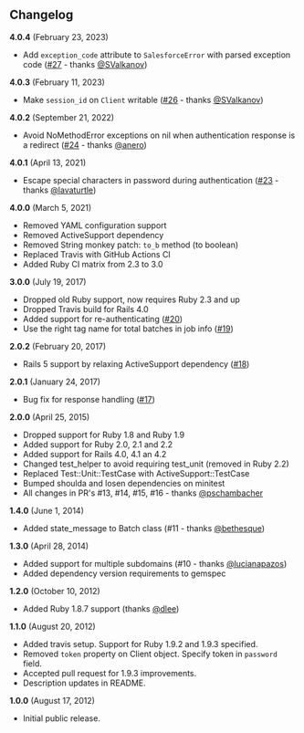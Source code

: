 ## Changelog

**4.0.4** (February 23, 2023)

* Add `exception_code` attribute to `SalesforceError` with parsed exception code ([#27](https://github.com/javierjulio/salesforce_bulk/pull/27) - thanks [@SValkanov](https://github.com/SValkanov))

**4.0.3** (February 11, 2023)

* Make `session_id` on `Client` writable ([#26](https://github.com/javierjulio/salesforce_bulk/pull/26) - thanks [@SValkanov](https://github.com/SValkanov))

**4.0.2** (September 21, 2022)

* Avoid NoMethodError exceptions on nil when authentication response is a redirect ([#24](https://github.com/javierjulio/salesforce_bulk/pull/24) - thanks [@anero](https://github.com/anero))

**4.0.1** (April 13, 2021)

* Escape special characters in password during authentication ([#23](https://github.com/javierjulio/salesforce_bulk/pull/23) - thanks [@lavaturtle](https://github.com/lavaturtle))

**4.0.0** (March 5, 2021)

* Removed YAML configuration support
* Removed ActiveSupport dependency
* Removed String monkey patch: `to_b` method (to boolean)
* Replaced Travis with GitHub Actions CI
* Added Ruby CI matrix from 2.3 to 3.0

**3.0.0** (July 19, 2017)

* Dropped old Ruby support, now requires Ruby 2.3 and up
* Dropped Travis build for Rails 4.0
* Added support for re-authenticating ([#20](https://github.com/javierjulio/salesforce_bulk/pull/20))
* Use the right tag name for total batches in job info ([#19](https://github.com/javierjulio/salesforce_bulk/pull/19))

**2.0.2** (February 20, 2017)

* Rails 5 support by relaxing ActiveSupport dependency ([#18](https://github.com/javierjulio/salesforce_bulk/pull/18))

**2.0.1** (January 24, 2017)

* Bug fix for response handling ([#17](https://github.com/javierjulio/salesforce_bulk/pull/17))

**2.0.0** (April 25, 2015)

* Dropped support for Ruby 1.8 and Ruby 1.9
* Added support for Ruby 2.0, 2.1 and 2.2
* Added support for Rails 4.0, 4.1 an 4.2
* Changed test_helper to avoid requiring test_unit (removed in Ruby 2.2)
* Replaced Test::Unit::TestCase with ActiveSupport::TestCase
* Bumped shoulda and losen dependencies on minitest
* All changes in PR's #13, #14, #15, #16 - thanks [@pschambacher](https://github.com/pschambacher)

**1.4.0** (June 1, 2014)

* Added state_message to Batch class (#11 - thanks [@bethesque](https://github.com/bethesque))

**1.3.0** (April 28, 2014)

* Added support for multiple subdomains (#10 - thanks [@lucianapazos](https://github.com/lucianapazos))
* Added dependency version requirements to gemspec

**1.2.0** (October 10, 2012)

* Added Ruby 1.8.7 support (thanks [@dlee](https://github.com/dlee))

**1.1.0** (August 20, 2012)

* Added travis setup. Support for Ruby 1.9.2 and 1.9.3 specified.
* Removed `token` property on Client object. Specify token in `password` field.
* Accepted pull request for 1.9.3 improvements.
* Description updates in README.

**1.0.0** (August 17, 2012)

* Initial public release.
